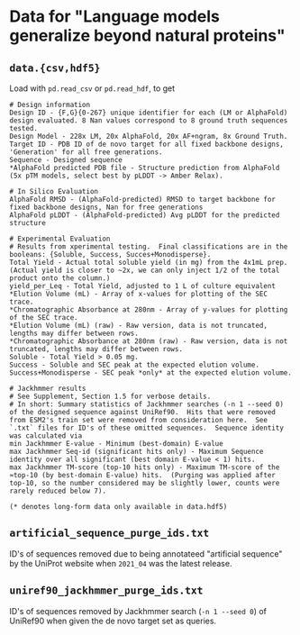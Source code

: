 # Data for "Language models generalize beyond natural proteins"

## `data.{csv,hdf5}`
Load with `pd.read_csv` or `pd.read_hdf`, to get 
```
# Design information
Design ID - {F,G}{0-267} unique identifier for each (LM or AlphaFold) design evaluated. 8 Nan values correspond to 8 ground truth sequences tested.
Design Model - 228x LM, 20x AlphaFold, 20x AF+ngram, 8x Ground Truth.
Target ID - PDB ID of de novo target for all fixed backbone designs, 'Generation' for all free generations.
Sequence - Designed sequence
*AlphaFold predicted PDB file - Structure prediction from AlphaFold (5x pTM models, select best by pLDDT -> Amber Relax).

# In Silico Evaluation
AlphaFold RMSD - (AlphaFold-predicted) RMSD to target backbone for fixed backbone designs, Nan for free generations
AlphaFold pLDDT - (AlphaFold-predicted) Avg pLDDT for the predicted structure

# Experimental Evaluation
# Results from xperimental testing.  Final classifications are in the booleans: {Soluble, Success, Succes+Monodisperse}.
Total Yield - Actual total soluble yield (in mg) from the 4x1mL prep. (Actual yield is closer to ~2x, we can only inject 1/2 of the total product onto the column.)
yield_per_Leq - Total Yield, adjusted to 1 L of culture equivalent
*Elution Volume (mL) - Array of x-values for plotting of the SEC trace.
*Chromatographic Absorbance at 280nm - Array of y-values for plotting of the SEC trace.
*Elution Volume (mL) (raw) - Raw version, data is not truncated, lengths may differ between rows.
*Chromatographic Absorbance at 280nm (raw) - Raw version, data is not truncated, lengths may differ between rows.
Soluble - Total Yield > 0.05 mg.
Success - Soluble and SEC peak at the expected elution volume.
Success+Monodisperse - SEC peak *only* at the expected elution volume.

# Jackhmmer results
# See Supplement, Section 1.5 for verbose details.
# In short: Summary statistics of Jackhmmer searches (-n 1 --seed 0) of the designed sequence against UniRef90.  Hits that were removed from ESM2's train set were removed from consideration here.  See `.txt` files for ID's of these omitted sequences.  Sequence identity was calculated via 
min Jackhmmer E-value - Minimum (best-domain) E-value
max Jackhmmer Seq-id (significant hits only) - Maximum Sequence identity over all significant (best domain E-value < 1) hits.
max Jackhmmer TM-score (top-10 hits only) - Maximum TM-score of the ≈top-10 (by best-domain E-value) hits.  (Purging was applied after top-10, so the number considered may be slightly lower, counts were rarely reduced below 7).

(* denotes long-form data only available in data.hdf5)
```

## `artificial_sequence_purge_ids.txt`
ID's of sequences removed due to being annotateed "artificial sequence" by the UniProt website when `2021_04` was the latest release.

## `uniref90_jackhmmer_purge_ids.txt`
ID's of sequences removed by Jackhmmer search (`-n 1 --seed 0`) of UniRef90 when given the de novo target set as queries.


